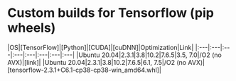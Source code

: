# Custom builds for Tensorflow (pip wheels)


|OS|[TensorFlow]|[Python]|[CUDA]|[cuDNN]|Optimization|Link|
|:---|:---|:---|:---|:---|:---|:---|:---|
|Ubuntu 20.04|2.3.1|3.8|10.2|7.6.5|3.5, 7.0|/O2 (no AVX)|[link]|
|Ubuntu 20.04|2.3.1|3.8|10.2|7.6.5|6.1, 7.5|/O2 (no AVX)|[tensorflow-2.3.1+C6.1-cp38-cp38-win_amd64.whl]|
